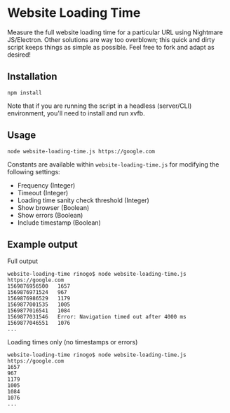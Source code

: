 # Website Loading Time
Measure the full website loading time for a particular URL using Nightmare JS/Electron. Other solutions are way too overblown; this quick and dirty script keeps things as simple as possible. Feel free to fork and adapt as desired!

## Installation
```
npm install
```

Note that if you are running the script in a headless (server/CLI) environment, you'll need to install and run xvfb.

## Usage
```
node website-loading-time.js https://google.com
```

Constants are available within `website-loading-time.js` for modifying the following settings:
- Frequency (Integer)
- Timeout (Integer)
- Loading time sanity check threshold (Integer)
- Show browser (Boolean)
- Show errors (Boolean)
- Include timestamp (Boolean)


## Example output
Full output
```
website-loading-time rinogo$ node website-loading-time.js https://google.com
1569876956500	1657
1569876971524	967
1569876986529	1179
1569877001535	1005
1569877016541	1084
1569877031546	Error: Navigation timed out after 4000 ms
1569877046551	1076
...
```

Loading times only (no timestamps or errors)
```
website-loading-time rinogo$ node website-loading-time.js https://google.com
1657
967
1179
1005
1084
1076
...
```